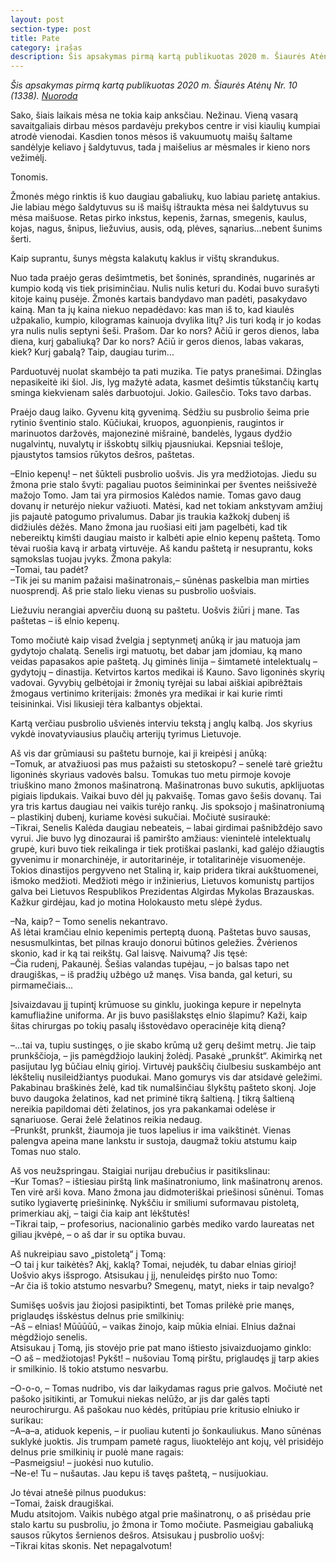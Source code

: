 ```yaml
---
layout: post
section-type: post
title: Pate
category: įrašas
description: Šis apsakymas pirmą kartą publikuotas 2020 m. Šiaurės Atėnų Nr. 10 (1338).
---
```

_Šis apsakymas pirmą kartą publikuotas 2020 m. Šiaurės Atėnų Nr. 10 (1338). [Nuoroda](http://www.satenai.lt/2020/05/22/pate/)_

Sako, šiais laikais mėsa ne tokia kaip anksčiau. Nežinau. Vieną vasarą savaitgaliais dirbau mėsos pardavėju prekybos centre ir visi kiaulių kumpiai atrodė vienodai. Kasdien tonos mėsos iš vakuumuotų maišų šaltame sandėlyje keliavo į šaldytuvus, tada į maišelius ar mėsmales ir kieno nors vežimėlį.

Tonomis.

Žmonės mėgo rinktis iš kuo daugiau gabaliukų, kuo labiau parietę antakius. Jie labiau mėgo šaldytuvus su iš maišų ištraukta mėsa nei šaldytuvus su mėsa maišuose. Retas pirko inkstus, kepenis, žarnas, smegenis, kaulus, kojas, nagus, šnipus, liežuvius, ausis, odą, plėves, sąnarius...nebent šunims šerti.

Kaip suprantu, šunys mėgsta kalakutų kaklus ir vištų skrandukus.

Nuo tada praėjo geras dešimtmetis, bet šoninės, sprandinės, nugarinės ar kumpio kodą vis tiek prisiminčiau. Nulis nulis keturi du. Kodai buvo surašyti kitoje kainų pusėje. Žmonės kartais bandydavo man padėti, pasakydavo kainą. Man ta jų kaina niekuo nepadėdavo: kas man iš to, kad kiaulės užpakalio, kumpio, kilogramas kainuoja dvylika litų? Jis turi kodą ir jo kodas yra nulis nulis septyni šeši. Prašom. Dar ko nors? Ačiū ir geros dienos, laba diena, kurį gabaliuką? Dar ko nors? Ačiū ir geros dienos, labas vakaras, kiek? Kurį gabalą? Taip, daugiau turim...

Parduotuvėj nuolat skambėjo ta pati muzika. Tie patys pranešimai. Džinglas nepasikeitė iki šiol. Jis, lyg mažytė adata, kasmet dešimtis tūkstančių kartų sminga kiekvienam salės darbuotojui. Jokio. Gailesčio. Toks tavo darbas.

Praėjo daug laiko. Gyvenu kitą gyvenimą. Sėdžiu su pusbrolio šeima prie rytinio šventinio stalo. Kūčiukai, kruopos, aguonpienis, raugintos ir marinuotos daržovės, majonezinė mišrainė, bandelės, lygaus dydžio nugalvintų, nuvalytų ir išskobtų silkių pjausniukai. Kepsniai tešloje, pjaustytos tamsios rūkytos dešros, paštetas.

–Elnio kepenų! – net šūkteli pusbrolio uošvis. Jis yra medžiotojas. Jiedu su žmona prie stalo švyti: pagaliau puotos šeimininkai per šventes neišsivežė mažojo Tomo. Jam tai yra pirmosios Kalėdos namie. Tomas gavo daug dovanų ir neturėjo niekur važiuoti. Matėsi, kad net tokiam ankstyvam amžiuj jis pajautė patogumo privalumus. Dabar jis traukia kažkokį dubenį iš didžiulės dėžės. Mano žmona jau ruošiasi eiti jam pagelbėti, kad tik nebereiktų kimšti daugiau maisto ir kalbėti apie elnio kepenų paštetą. Tomo tėvai ruošia kavą ir arbatą virtuvėje. Aš kandu paštetą ir nesuprantu, koks sąmokslas tuojau įvyks. Žmona pakyla:<br>
–Tomai, tau padėt?<br>
–Tik jei su manim pažaisi mašinatronais,– sūnėnas paskelbia man mirties nuosprendį. Aš prie stalo lieku vienas su pusbrolio uošviais.

Liežuviu nerangiai apverčiu duoną su paštetu. Uošvis žiūri į mane. Tas paštetas – iš elnio kepenų.

Tomo močiutė kaip visad žvelgia į septynmetį anūką ir jau matuoja jam gydytojo chalatą. Senelis irgi matuotų, bet dabar jam įdomiau, ką mano veidas papasakos apie paštetą. Jų giminės linija – šimtametė intelektualų – gydytojų – dinastija. Ketvirtos kartos medikai iš Kauno. Savo ligoninės skyrių vadovai. Gyvybių gelbėtojai ir žmonių tyrėjai su labai aiškiai apibrėžtais žmogaus vertinimo kriterijais: žmonės yra medikai ir kai kurie rimti teisininkai. Visi likusieji tėra kalbantys objektai.

Kartą verčiau pusbrolio ušvienės interviu tekstą į anglų kalbą. Jos skyrius vykdė inovatyviausius plaučių arterijų tyrimus Lietuvoje.

Aš vis dar grūmiausi su paštetu burnoje, kai ji kreipėsi į anūką:<br>
–Tomuk, ar atvažiuosi pas mus pažaisti su stetoskopu? – senelė tarė griežtu ligoninės skyriaus vadovės balsu. Tomukas tuo metu pirmoje kovoje triuškino mano žmonos mašinatroną. Mašinatronas buvo sukutis, apklijuotas pigiais lipdukais. Vaikai buvo dėl jų pakvaišę. Tomas gavo šešis dovanų. Tai yra tris kartus daugiau nei vaikis turėjo rankų. Jis spoksojo į mašinatroniumą – plastikinį dubenį, kuriame kovėsi sukučiai.
Močiutė susiraukė:<br>
–Tikrai, Senelis Kalėda daugiau nebeateis, – labai girdimai pašnibždėjo savo vyrui. Jie buvo lyg dinozaurai iš pamiršto amžiaus: vienintelė intelektualų grupė, kuri buvo tiek reikalinga ir tiek protiškai paslanki, kad galėjo džiaugtis gyvenimu ir monarchinėje, ir autoritarinėje, ir totalitarinėje visuomenėje. Tokios dinastijos pergyveno net Staliną ir, kaip pridera tikrai aukštuomenei, išmoko medžioti. Medžioti mėgo ir inžinierius, Lietuvos komunistų partijos galva bei Lietuvos Respublikos Prezidentas Algirdas Mykolas Brazauskas. Kažkur girdėjau, kad jo motina Holokausto metu slėpė žydus.

–Na, kaip? – Tomo senelis nekantravo.<br>
Aš lėtai kramčiau elnio kepenimis perteptą duoną. Paštetas buvo sausas, nesusmulkintas, bet pilnas kraujo donorui būtinos geležies. Žvėrienos skonio, kad ir ką tai reikštų. Gal laisvę. Naivumą? Jis tęsė:<br>
–Čia rudenį, Pakaunėj. Šešias valandas tupėjau, – jo balsas tapo net draugiškas, – iš pradžių užbėgo už manęs. Visa banda, gal keturi, su pirmamečiais...

Įsivaizdavau jį tupintį krūmuose su ginklu, juokinga kepure ir nepelnyta kamufliažine uniforma. Ar jis buvo pasišlakstęs elnio šlapimu? Kaži, kaip šitas chirurgas po tokių pasalų išstovėdavo operacinėje kitą dieną?

–...tai va, tupiu sustingęs, o jie skabo krūmą už gerų dešimt metrų. Jie taip prunkščioja, – jis pamėgdžiojo laukinį žolėdį. Pasakė „prunkšt“. Akimirką net pasijutau lyg būčiau elnių girioj. Virtuvėj paukščių čiulbesiu suskambėjo ant lėkštelių nusileidžiantys puodukai. Mano gomurys vis dar atsidavė geležimi. Pakabinau braškinės želė, kad tik numalšinčiau šlykštų pašteto skonį. Joje buvo daugoka želatinos, kad net priminė tikrą šaltieną. Į tikrą šaltieną nereikia papildomai dėti želatinos, jos yra pakankamai odelėse ir sąnariuose. Gerai želė želatinos reikia nedaug.<br>
–Prunkšt, prunkšt, žiaumoja jie tuos lapelius ir ima vaikštinėt. Vienas palengva apeina mane lankstu ir sustoja, daugmaž tokiu atstumu kaip Tomas nuo stalo.

Aš vos neužspringau. Staigiai nurijau drebučius ir pasitikslinau:<br>
–Kur Tomas? – ištiesiau pirštą link mašinatroniumo, link mašinatronų arenos. Ten virė arši kova. Mano žmona jau didmoteriškai priešinosi sūnėnui. Tomas sutiko lygiavertę priešininkę. Nykščiu ir smiliumi suformavau pistoletą, primerkiau akį, – taigi čia kaip ant lėkštutės!<br>
–Tikrai taip, – profesorius, nacionalinio garbės mediko vardo laureatas net giliau įkvėpė, – o aš dar ir su optika buvau.

Aš nukreipiau savo „pistoletą“ į Tomą:<br>
–O tai į kur taikėtės? Akį, kaklą? Tomai, nejudėk, tu dabar elnias girioj!<br>
Uošvio akys išsprogo. Atsisukau į jį, nenuleidęs piršto nuo Tomo:<br>
–Ar čia iš tokio atstumo nesvarbu? Smegenų, matyt, nieks ir taip nevalgo?

Sumišęs uošvis jau žiojosi pasipiktinti, bet Tomas prilėkė prie manęs, priglaudęs išskėstus delnus prie smilkinių:<br>
–Aš – elnias! Mūūūūū, – vaikas žinojo, kaip mūkia elniai. Elnius dažnai mėgdžiojo senelis.<br>
Atsisukau į Tomą, jis stovėjo prie pat mano ištiesto įsivaizduojamo ginklo:<br>
–O aš – medžiotojas! Pykšt! – nušoviau Tomą pirštu, priglaudęs jį tarp akies ir smilkinio. Iš tokio atstumo nesvarbu.

–O-o-o, – Tomas nudribo, vis dar laikydamas ragus prie galvos. Močiutė net pašoko įsitikinti, ar Tomukui niekas nelūžo, ar jis dar galės tapti neurochirurgu. Aš pašokau nuo kėdės, pritūpiau prie kritusio elniuko ir surikau:<br>
–A–a–a, atiduok kepenis, – ir puoliau kutenti jo šonkauliukus. Mano sūnėnas suklykė juoktis. Jis trumpam pametė ragus, liuoktelėjo ant kojų, vėl prisidėjo delnus prie smilkinių ir puolė mane ragais:<br>
–Pasmeigsiu! – juokėsi nuo kutulio.<br>
–Ne-e! Tu – nušautas. Jau kepu iš tavęs paštetą, – nusijuokiau.

Jo tėvai atnešė pilnus puodukus:<br>
–Tomai, žaisk draugiškai.<br>
Mudu atsitojom. Vaikis nubėgo atgal prie mašinatronų, o aš prisėdau prie stalo kartu su pusbroliu, jo žmona ir Tomo močiute. Pasmeigiau gabaliuką sausos rūkytos šernienos dešros. Atsisukau į pusbrolio uošvį:<br>
–Tikrai kitas skonis. Net nepagalvotum!
